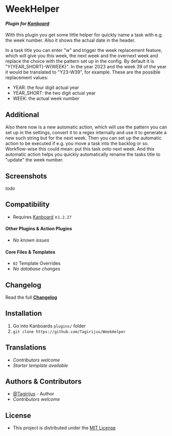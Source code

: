 # WeekHelper

#### _Plugin for [Kanboard](https://github.com/fguillot/kanboard "Kanboard - Kanban Project Management Software")_

With this plugin you get some little helper for quickly name a task with e.g. the week number. Also it shows the actual date in the header.

In a task title you can enter "w" and trigger the week replacement feature, which will give you this week, the next week and the overnext week and replace the choice with the pattern set up in the config. By default it is "Y{YEAR_SHORT}-W{WEEK}". In the year 2023 and the week 39 of the year it would be translated to "Y23-W39", for example. These are the possible replacement values:

- YEAR: the four digit actual year
- YEAR_SHORT: the two digit actual year
- WEEK: the actual week number

## Additional

Also there now is a new automatic action, which will use the pattern you can set up in the settings, convert it to a regex internally and use it to generate a new such string but for the next week. Then you can set up the automatic action to be executed if e.g. you move a task into the backlog or so. Workflow-wise this could mean: put this task onto next week. And this automatic action helps you quickly automatically rename the tasks title to "update" the week number.


Screenshots
-------------

_todo_


Compatibility
-------------

- Requires [Kanboard](https://github.com/fguillot/kanboard "Kanboard - Kanban Project Management Software") ≥`1.2.27`

#### Other Plugins & Action Plugins
- _No known issues_
#### Core Files & Templates
- `02` Template Overrides
- _No database changes_


Changelog
---------

Read the full [**Changelog**](../master/changelog.md "See changes")
 

Installation
------------

1. Go into Kanboards `plugins/` folder
2. `git clone https://github.com/Tagirijus/WeekHelper`


Translations
------------

- _Contributors welcome_
- _Starter template available_

Authors & Contributors
----------------------

- [@Tagirijus](https://github.com/Tagirijus) - Author
- _Contributors welcome_


License
-------
- This project is distributed under the [MIT License](../master/LICENSE "Read The MIT license")
